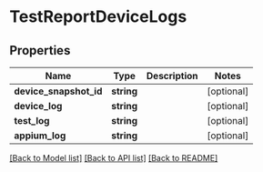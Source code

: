 # TestReportDeviceLogs

## Properties
Name | Type | Description | Notes
------------ | ------------- | ------------- | -------------
**device_snapshot_id** | **string** |  | [optional] 
**device_log** | **string** |  | [optional] 
**test_log** | **string** |  | [optional] 
**appium_log** | **string** |  | [optional] 

[[Back to Model list]](../README.md#documentation-for-models) [[Back to API list]](../README.md#documentation-for-api-endpoints) [[Back to README]](../README.md)


